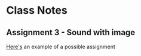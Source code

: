 # Class Notes

## Assignment 3 - Sound with image

[Here's](./assignment3_Example) an example of a possible assignment

